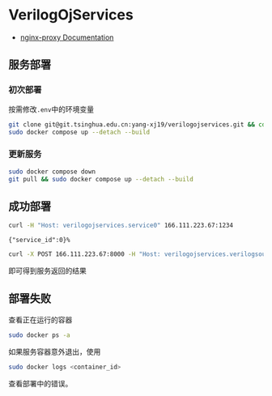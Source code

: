 # VerilogOjServices

- [nginx-proxy Documentation](https://github.com/nginx-proxy/nginx-proxy)

## 服务部署


### 初次部署

按需修改`.env`中的环境变量

```sh
git clone git@git.tsinghua.edu.cn:yang-xj19/verilogojservices.git && cd verilogojservices
sudo docker compose up --detach --build
```

### 更新服务

```sh
sudo docker compose down
git pull && sudo docker compose up --detach --build
```

## 成功部署

```sh
curl -H "Host: verilogojservices.service0" 166.111.223.67:1234
```

```
{"service_id":0}%
```

```sh
curl -X POST 166.111.223.67:8000 -H "Host: verilogojservices.verilogsources2netlistsvg"  -H "Content-Type: application/json" --data '{"verilog_sources": ["module top(in, out);\ninput in;\noutput out;\nassign out = ~in;\nendmodule"],"top_module": "top"}' 
```

即可得到服务返回的结果

## 部署失败

查看正在运行的容器

```sh
sudo docker ps -a
```

如果服务容器意外退出，使用

```sh
sudo docker logs <container_id>
```

查看部署中的错误。
